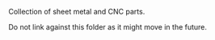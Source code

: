 Collection of sheet metal and CNC parts.

Do not link against this folder as it might move in the future.